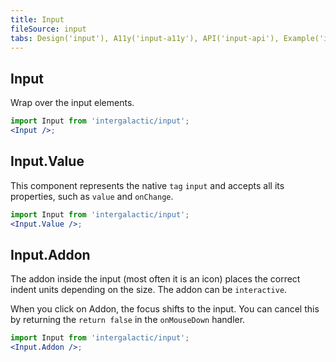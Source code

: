```yaml
---
title: Input
fileSource: input
tabs: Design('input'), A11y('input-a11y'), API('input-api'), Example('input-code'), Changelog('input-changelog')
---
```


## Input

Wrap over the input elements.

```jsx
import Input from 'intergalactic/input';
<Input />;
```

<TypesView type="InputProps" :types={...types} />

## Input.Value

This component represents the native `tag` `input` and accepts all its properties, such as `value` and `onChange`.

```jsx
import Input from 'intergalactic/input';
<Input.Value />;
```

<TypesView type="InputValueProps" :types={...types} />

## Input.Addon

The addon inside the input (most often it is an icon) places the correct indent units depending on the size. The addon can be `interactive`.

When you click on Addon, the focus shifts to the input. You can cancel this by returning the `return false` in the `onMouseDown` handler.

```jsx
import Input from 'intergalactic/input';
<Input.Addon />;
```

<TypesView type="InputAddonProps" :types={...types} />

<script setup>import { data as types } from '@types.data.ts';</script>